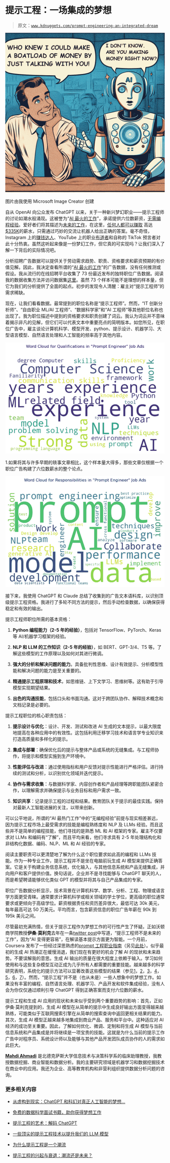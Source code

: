 # 提示工程：一场集成的梦想

> 原文：[`www.kdnuggets.com/prompt-engineering-an-integrated-dream`](https://www.kdnuggets.com/prompt-engineering-an-integrated-dream)

![提示工程：一场集成的梦想](img/88c229b1317415dfe2078ac1d864d7fa.png)

图片由我使用 Microsoft Image Creator 创建

自从 OpenAI 向公众发布 ChatGPT 以来，关于一种新兴梦幻职业——提示工程师的讨论如潮水般涌现。这被誉为“[AI 最火的工作](https://www.bloomberg.com/news/videos/2023-07-05/ai-s-hottest-job-prompt-engineer)”，承诺提供六位数薪资，[无需编程经验](https://www.washingtonpost.com/technology/2023/02/25/prompt-engineers-techs-next-big-job/)。爱好者们将其描述为[未来的工作](https://www.weforum.org/agenda/2023/03/new-emerging-jobs-work-skills/)，在这里，[任何人都可以赚取](https://mashable.com/article/what-are-prompt-engineer-jobs-ai) 高达[$335K](https://time.com/6272103/ai-prompt-engineer-job/)的薪水，只需通过巧妙的交流让机器人给出正确的答案。毫不奇怪，Instagram 上的[赚钱达人](https://www.instagram.com/reel/Co45VwXqkaV/?igsh=MTB4a3p0dXczbGt6eQ==)、YouTube 上的职业[布道者](https://www.youtube.com/watch?v=lVIPPIyCmkM)和自称的 TikTok 预言者对此十分热衷。虽然这听起来像是一份梦幻工作，但它真的可实现吗？让我们深入了解一下背后的实际情况吧。

分析招聘广告数据可以提供关于劳动需求趋势、职责、资格要求和薪资预期的有价值见解。因此，我决定查看所谓的“[AI 最火的工作](https://www.bloomberg.com/news/videos/2023-07-05/ai-s-hottest-job-prompt-engineer)”的广告数据，没有任何推测或假设。我从流行的在线招聘平台收集了 73 份最近发布的独特职位广告数据。阅读我的数据收集方法并访问数据集[这里](https://github.com/ahmadi-analyst/prompt-eng-job-ads)。虽然 73 个样本可能不是理想的样本量，但它为我们的分析提供了全面的起点。初步的发现令人清醒：雇主对“提示工程师”的需求稀缺。

现在，让我们看看数据。最常提到的职位名称是“提示工程师”。然而，“IT 创新分析师”、“自由职业 ML/AI 工程师”、“数据科学家”和“AI 工程师”等其他职位名称也出现了。我为职位描述中提到的资格要求和职责创建了词云。我认为词云并不意味着揭示非凡的见解，但它们可以代表文本中重要亮点的简明版本。如您所见，在职位广告中，雇主谈论计算机科学、模型开发、python、提示设计、机器学习、大型语言模型、自然语言处理和人工智能的频率高于其他内容。

![提示工程：一个综合梦想](img/3af3321c739cdfcde82c88d620c58aa7.png)

1.如果将其与许多早期的轶事文章相比，这个样本量大得多，那些文章仅根据一个职位广告构建了六位数薪水的整个论点。

![提示工程：一个综合梦想](img/4ee495214c5783f1b6c0b2f2145c4784.png)

接下来，我使用 ChatGPT 和 Claude 总结了收集到的广告文本语料库，以识别顶级提示工程资格。我进行了多轮不同方法的提示，然后手动检查数据，以确保获得稳定和有效的输出。

提示工程师职位所需的基本资格：

1.  **Python 编程能力（2-5 年的经验）**，包括对 TensorFlow、PyTorch、Keras 等 AI/机器学习框架的经验。

1.  **NLP 和 LLM 的工作知识（2-5 年的经验）**，如 BERT、GPT-3/4、T5 等。了解这些模型的工作原理以及如何对其进行微调。

1.  **强大的分析和解决问题的能力**。具备批判性思维、设计有效提示、分析模型性能和解决问题的能力是至关重要的。

1.  **精通提示工程原理和技术**，如思维链、上下文学习、思维树等。这有助于引导模型实现期望结果。

1.  **出色的沟通技能**，包括口头和书面沟通。这对于跨团队协作、解释技术概念和文档记录是必要的。

提示工程职位的核心职责包括：

1.  **提示设计与优化**：设计、开发、测试和改进 AI 生成的文本提示，以最大限度地提高在各种应用中的有效性。这包括利用迁移学习技术和语言学专业知识来打造高质量和多样化的提示。

1.  **集成与部署**：确保优化后的提示与整体产品或系统的无缝集成。与工程师协作，将提示和模型实施到生产环境中。

1.  **性能评估与改进**：通过使用指标和用户反馈对提示性能进行严格评估。进行持续的测试和分析，以识别优化领域并迭代提示。

1.  **协作与需求收集**：与数据科学家、内容创作者和产品经理等跨职能团队紧密合作，以理解需求并确保提示与业务目标和用户需求一致。

1.  **知识共享**：记录提示工程的过程和结果。教育团队关于提示的最佳实践。保持对最新人工智能进展的关注，以带来创新。

可以公平地说，所谓的“AI 最热门工作”中的“无编程经验”前提与现实相差甚远，因为提示工程市场上最受需求的技能是编程熟练度和 NLP 及 LLMs 经验。而且这些并不是简单的编程技能，他们寻找的是熟悉 ML 和 AI 框架的专家。雇主不仅要求对 LLMs 和编码有“了解”，而且平均来看，他们寻求具有 2-5 年处理结构化和非结构化数据、编码、NLP、ML 和 AI 经验的专家。

阅读主要职责可以更清楚地了解为什么这个职位要求如此高的编程和 LLMs 技能。作为一种专业工作，提示工程并不是坐在电脑前玩生成 AI 模型来提供正确答案。它是关于构建业务信息系统，优化输入，与其他信息系统和产品无缝集成，并向用户和客户提供价值。换句话说，企业并不是寻找能够与 ChatGPT 聊天的人，而是希望聘请能够优化类似 GPT 的模型并将其与自己产品集成的专家。

职位广告数据分析显示，技术背景在计算机科学、数学、分析、工程、物理或语言学方面更受青睐。通常要求计算机科学或相关领域的学士学位，更高级的职位通常要求或更倾向于高级学位。薪资根据责任和资历差异很大，最低可达 30k 美元，每年最高可达 50 万美元。平均而言，包含薪资信息的职位广告年薪在 90k 到 195k 美元之间。

尽管最初充满热情，但关于提示工程作为梦想工作的可行性产生了怀疑。正如沃顿商学院教授**伊桑·莫利克**去年在一条[twitter post](https://twitter.com/emollick/status/1627804798224580608)中写道，“提示工程师不是未来的工作”，因为“AI 变得更容易”，在解读基本提示方面更为智能。一个月前，Coursera 发布了一份经过深思熟虑的[prompt 工程职业指南](https://www.coursera.org/articles/prompt-engineering-jobs)（另见[此处](https://www.techtarget.com/whatis/feature/Skills-needed-to-become-a-prompt-engineer)）。似乎最初的生成 AI 热潮正在缓慢消退，我们现在有更好的机会了解 AI 的现状和未来趋势。不要误解我的意思。生成 AI 输出的质量在很大程度上依赖于输入。学习如何使用和与这些复杂模型互动正成为几乎所有人都需要的重要技能。越来越多的科学研究表明，系统化的提示方法可以显著改善这些模型的结果（参见[1](https://arxiv.org/abs/2201.11903)，[2](https://arxiv.org/abs/2304.14670)，[3](https://arxiv.org/abs/2303.08769)，[4](https://arxiv.org/abs/2301.08721)，[5](https://dl.acm.org/doi/abs/10.1145/3491101.3519729?casa_token=DZRbqRwuGfoAAAAA:FDvB1bUOqHo0VXei8bOjYAW9YdwDg6Zx-EO3jW_hF80GEo2G3kcJvRjmfeYD4FYIIGxS8zwYrzbh)，[6](https://arxiv.org/abs/2308.10379)，[7](https://arxiv.org/abs/2401.14043)）。然而，“提示工程”并不是（也从未是）一些人想象中的梦想工作。如果没有丰富的编程、自然语言处理、机器学习、产品开发和软件集成经验，没有人会为你仅仅通过顺利引导 ChatGPT 得到正确答案而支付六位数的薪水。

提示工程和生成 AI 应用的现状和未来似乎受到两个重要趋势的影响：首先，正如伊桑·莫利克提到的，生成 AI 模型在从简单的提示中生成良好输出方面变得越来越熟练，可能类似于互联网搜索引擎在从简单的搜索查询中返回更相关结果的能力。其次，生成 AI 模型正越来越多地集成到商业产品、服务和平台中。这种适应对 AI 经济的成功至关重要。因此，了解如何优化、微调、定制和将生成 AI 模型与当前信息系统和产品集成是并将继续是一项宝贵的技能。这就是为什么当前的提示工作广告中对程序员、系统设计师以及能够与其他产品开发团队成员协作的人的需求如此巨大。

**[Mahdi Ahmadi](https://www.linkedin.com/in/ahmadi-analyst/)** 是北德克萨斯大学信息技术与决策科学系的临床助理教授，我教授数据挖掘、商业智能和数据分析。我的主要研究领域是机器学习和数据挖掘技术在商业中的应用。我还为企业、高等教育机构和非营利组织提供数据分析问题的咨询。

### 更多相关内容

+   [从虚构到现实：ChatGPT 和科幻对真正人工智能的梦想…](https://www.kdnuggets.com/from-fiction-to-reality-chatgpt-and-the-sci-fi-dream-of-true-ai-conversation)

+   [免费的数据科学面试书籍，助你获得梦想工作](https://www.kdnuggets.com/free-data-science-interview-book-to-land-your-dream-job)

+   [提示工程的艺术：解码 ChatGPT](https://www.kdnuggets.com/2023/06/art-prompt-engineering-decoding-chatgpt.html)

+   [一些顶尖的提示工程技术以提升我们的 LLM 模型](https://www.kdnuggets.com/some-kick-ass-prompt-engineering-techniques-to-boost-our-llm-models)

+   [为什么提示工程是一个潮流](https://www.kdnuggets.com/why-prompt-engineering-is-a-fad)

+   [提示工程的兴起与衰退：潮流还是未来？](https://www.kdnuggets.com/the-rise-and-fall-of-prompt-engineering-fad-or-future)
